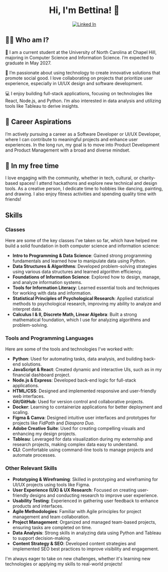 <h1 align="center">Hi, I'm Bettina! 👋</h1>
<p align="center">
    <a href="https://www.linkedin.com/in/bettina-george/"><img src="https://img.shields.io/badge/linkedin-%230077B5.svg?style=for-the-badge&logo=linkedin&logoColor=white" alt="Linked In"></a>
</p>

## 👩‍🎓 Who am I?
🏫 I am a current student at the University of North Carolina at Chapel Hill, majoring in Computer Science and Information Science. I’m expected to graduate in May 2027.

🚀 I’m passionate about using technology to create innovative solutions that promote social good. I love collaborating on projects that prioritize user experience, especially in UI/UX design and software development.

💻 I enjoy building full-stack applications, focusing on technologies like React, Node.js, and Python. I’m also interested in data analysis and utilizing tools like Tableau to derive insights.

## 👀 Career Aspirations
I’m actively pursuing a career as a Software Developer or UI/UX Developer, where I can contribute to meaningful projects and enhance user experiences. In the long run, my goal is to move into Product Development and Product Management with a broad and diverse mindset.

## 🌱 In my free time
I love engaging with the community, whether in tech, cultural, or charity-based spaces! I attend hackathons and explore new technical and design tools. As a creative person, I dedicate time to hobbies like dancing, painting, and drawing. I also enjoy fitness activities and spending quality time with friends!



## Skills

### Classes
Here are some of the key classes I’ve taken so far, which have helped me build a solid foundation in both computer science and information science:
- **Intro to Programming & Data Science**: Gained strong programming fundamentals and learned how to manipulate data using Python.
- **Data Structures & Algorithms**: Developed problem-solving strategies using various data structures and learned algorithm efficiency.
- **Foundations of Information Science**: Explored how to design, manage, and analyze information systems.
- **Tools for Information Literacy**: Learned essential tools and techniques for working with data and information.
- **Statistical Principles of Psychological Research**: Applied statistical methods to psychological research, improving my ability to analyze and interpret data.
- **Calculus I & II, Discrete Math, Linear Algebra**: Built a strong mathematical foundation, which I use for analyzing algorithms and problem-solving.

### Tools and Programming Languages
Here are some of the tools and technologies I've worked with:
- **Python**: Used for automating tasks, data analysis, and building back-end solutions.
- **JavaScript & React**: Created dynamic and interactive UIs, such as in my financial dashboard project.
- **Node.js & Express**: Developed back-end logic for full-stack applications.
- **HTML/CSS**: Designed and implemented responsive and user-friendly web interfaces.
- **Git/GitHub**: Used for version control and collaborative projects.
- **Docker**: Learning to containerize applications for better deployment and scaling.
- **Figma & Canva**: Designed intuitive user interfaces and prototypes for projects like *FidPath* and *Diaspora Duo*.
- **Adobe Creative Suite**: Used for creating compelling visuals and enhancing my design projects.
- **Tableau**: Leveraged for data visualization during my externship and research projects, making complex data easy to understand.
- **CLI**: Comfortable using command-line tools to manage projects and automate processes.

### Other Relevant Skills
- **Prototyping & Wireframing**: Skilled in prototyping and wireframing for UI/UX projects using tools like Figma.
- **User Experience (UX) & UX Research**: Focused on creating user-friendly designs and conducting research to improve user experience.
- **Usability Testing**: Experienced in gathering user feedback to enhance products and interfaces.
- **Agile Methodologies**: Familiar with Agile principles for project management and team collaboration.
- **Project Management**: Organized and managed team-based projects, ensuring tasks are completed on time.
- **Data Analysis**: Strong skills in analyzing data using Python and Tableau to support decision-making.
- **Content Strategy & SEO**: Developed content strategies and implemented SEO best practices to improve visibility and engagement.

I'm always eager to take on new challenges, whether it's learning new technologies or applying my skills to real-world projects!


